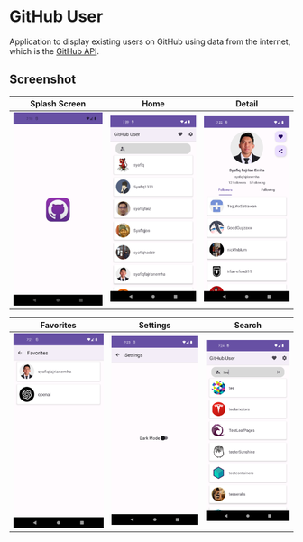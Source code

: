 # GitHub User

Application to display existing users on GitHub using data from the internet, which is the [GitHub API](https://docs.github.com/en/free-pro-team@latest/rest).

## Screenshot
| Splash Screen | Home | Detail |
| --- | --- | --- |
| ![](https://github.com/syafiqfajrianemha/github-user-app/blob/main/Splash%20Screen.png?raw=true) | ![](https://github.com/syafiqfajrianemha/github-user-app/blob/main/Home.png?raw=true) | ![](https://github.com/syafiqfajrianemha/github-user-app/blob/main/Detail.png?raw=true) |

| Favorites | Settings | Search |
| --- | --- | --- |
| ![](https://github.com/syafiqfajrianemha/github-user-app/blob/main/Favorites.png?raw=true) | ![](https://github.com/syafiqfajrianemha/github-user-app/blob/main/Settings.png?raw=true) | ![](https://github.com/syafiqfajrianemha/github-user-app/blob/main/Search.png?raw=true) |
